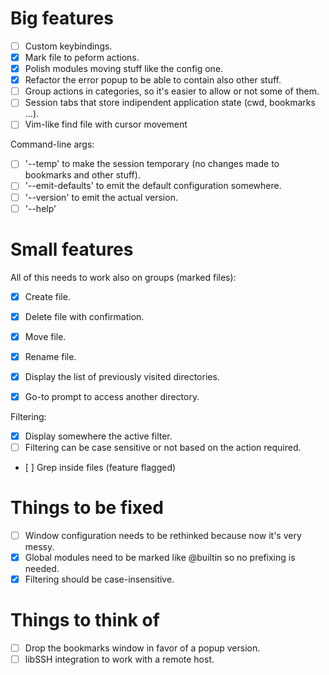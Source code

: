 # Big features

- [ ] Custom keybindings.
- [X] Mark file to peform actions.
- [X] Polish modules moving stuff like the config one.
- [X] Refactor the error popup to be able to contain also other stuff.
- [ ] Group actions in categories, so it's easier to allow or not some of them.
- [ ] Session tabs that store indipendent application state (cwd, bookmarks ...).
- [ ] Vim-like find file with cursor movement

Command-line args:
- [ ] '--temp' to make the session temporary (no changes made to bookmarks and other stuff).
- [ ] '--emit-defaults' to emit the default configuration somewhere.
- [ ] '--version' to emit the actual version.
- [ ] '--help'

# Small features

All of this needs to work also on groups (marked files):
- [X] Create file.
- [X] Delete file with confirmation.
- [X] Move file.
- [X] Rename file.

- [X] Display the list of previously visited directories.

- [X] Go-to prompt to access another directory.

Filtering:
- [X] Display somewhere the active filter.
- [ ] Filtering can be case sensitive or not based on the action required.
- [ ] Grep inside files (feature flagged)

# Things to be fixed

- [ ] Window configuration needs to be rethinked because now it's very messy.
- [X] Global modules need to be marked like @builtin so no prefixing is needed.
- [X] Filtering should be case-insensitive.

# Things to think of

- [ ] Drop the bookmarks window in favor of a popup version.
- [ ] libSSH integration to work with a remote host.
